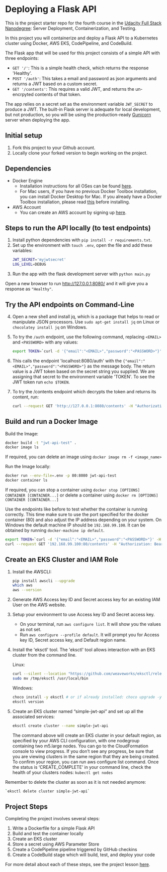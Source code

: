 # Deploying a Flask API

This is the project starter repo for the fourth course in the [Udacity Full Stack Nanodegree](https://www.udacity.com/course/full-stack-web-developer-nanodegree--nd004): Server Deployment, Containerization, and Testing.

In this project you will containerize and deploy a Flask API to a Kubernetes cluster using Docker, AWS EKS, CodePipeline, and CodeBuild.

The Flask app that will be used for this project consists of a simple API with three endpoints:

- `GET '/'`: This is a simple health check, which returns the response 'Healthy'.
- `POST '/auth'`: This takes a email and password as json arguments and returns a JWT based on a custom secret.
- `GET '/contents'`: This requires a valid JWT, and returns the un-encrpyted contents of that token.

The app relies on a secret set as the environment variable `JWT_SECRET` to produce a JWT. The built-in Flask server is adequate for local development, but not production, so you will be using the production-ready [Gunicorn](https://gunicorn.org/) server when deploying the app.

## Initial setup
1. Fork this project to your Github account.
2. Locally clone your forked version to begin working on the project.

## Dependencies

- Docker Engine
    - Installation instructions for all OSes can be found [here](https://docs.docker.com/install/).
    - For Mac users, if you have no previous Docker Toolbox installation, you can install Docker Desktop for Mac. If you already have a Docker Toolbox installation, please read [this](https://docs.docker.com/docker-for-mac/docker-toolbox/) before installing.
 - AWS Account
     - You can create an AWS account by signing up [here](https://aws.amazon.com/#).

## Steps to run the API locally (to test endpoints)
1. Install python dependencies with `pip install -r requirements.txt`.
2. Set up the environment with `touch .env`, open the file and add these variables:
    ```bash
    JWT_SECRET='myjwtsecret'
    LOG_LEVEL=DEBUG
    ```
3. Run the app with the flask development server with `python main.py`

Open a new browser to run http://127.0.0.1:8080/ and it will give you a response as `"Healthy"`.

## Try the API endpoints on Command-Line
4. Open a new shell and install jq, which is a package that helps to read or manipulate JSON processors.
Use `sudo apt-get install jq` on Linux or `chocolatey install jq` on Windows.
5. To try the `/auth` endpoint, use the following command, replacing `<EMAIL>` and `<PASSWORD>` with any values:
    ```bash
    export TOKEN=`curl -d '{"email":"<EMAIL>","password":"<PASSWORD>"}' -H "Content-Type: application/json" -X POST localhost:8080/auth  | jq -r '.token'`
    ```
6. This calls the endpoint 'localhost:8080/auth' with the `{"email":"<EMAIL>","password":"<PASSWORD>"}` as the message body. The return value is a JWT token based on the secret string you supplied. We are assigning that secret to the environment variable 'TOKEN'. To see the JWT token run `echo $TOKEN`.

7. To try the /contents endpoint which decrypts the token and returns its content, run:
    ```bash
    curl --request GET 'http://127.0.0.1:8080/contents' -H "Authorization: Bearer ${TOKEN}" | jq .
    ```

## Build and run a Docker Image
Build the Image:
```bash
docker build -t "jwt-api-test" .
docker image ls
```

If required, you can delete an image using `docker image rm -f <image_name>`

Run the Image locally:
```bash
docker run --env-file=.env -p 80:8080 jwt-api-test
docker container ls
```

If required, you can stop a container using `docker stop [OPTIONS] CONTAINER [CONTAINER...]`
or delete a container using `docker rm [OPTIONS] CONTAINER [CONTAINER...]`

Use the endpoints like before to test whether the container is running correctly.
This time make sure to use the port specified for the docker container (80) and
also adjust the IP address depending on your system. On Windows the default
machine IP should be `192.168.99.100`. It can be obtained by running `docker-machine ip default`.

```bash
export TOKEN=`curl -d '{"email":"<EMAIL>","password":"<PASSWORD>"}' -H "Content-Type: application/json" -X POST 192.168.99.100:80/auth  | jq -r
curl --request GET '192.168.99.100:80/contents' -H "Authorization: Bearer ${TOKEN}" | jq .
```

## Create an EKS Cluster and IAM Role
1. Install the AWSCLI:
    ```bash
    pip install awscli --upgrade
    which aws
    aws --version
    ```
2. Generate AWS Access key ID and Secret access key for an existing IAM User on the
AWS website.
3. Setup your environment to use Access key ID and Secret access key.
    * On your terminal, run `aws configure list`. It will show you the values as not set.
    * Run `aws configure --profile default`. It will prompt you for Access key ID, Secret access key, and Default region name.
4. Install the 'eksctl' tool. The 'eksctl' tool allows interaction with an EKS cluster from the command line.

    Linux:
    ```bash
    curl --silent --location "https://github.com/weaveworks/eksctl/releases/download/latest_release/eksctl_$(uname -s)_amd64.tar.gz" | tar xz -C /tmp
    sudo mv /tmp/eksctl /usr/local/bin
    ```

    Windows:
    ```bash
    choco install -y eksctl # or if already installed: choco upgrade -y eksctl
    eksctl version
    ```
5. Create an EKS cluster named “simple-jwt-api” and set up all the associated services:
    ```bash
    eksctl create cluster --name simple-jwt-api
    ```
    The command above will create an EKS cluster in your default region, as specified by your AWS CLI configuration, with one nodegroup containing two m5.large nodes.
    You can go to the CloudFormation console to view progress. If you don’t see any progress, be sure that you are viewing clusters in the same region that they are being created. To confirm your region, you can run aws configure list command. Once the status is ‘CREATE_COMPLETE’ in your command line, check the health of your clusters nodes: `kubectl get nodes`

Remember to delete the cluster as soon as it is not needed anymore:
```bash
`eksctl delete cluster simple-jwt-api`
```

## Project Steps

Completing the project involves several steps:

1. Write a Dockerfile for a simple Flask API
2. Build and test the container locally
3. Create an EKS cluster
4. Store a secret using AWS Parameter Store
5. Create a CodePipeline pipeline triggered by GitHub checkins
6. Create a CodeBuild stage which will build, test, and deploy your code

For more detail about each of these steps, see the project lesson [here](https://classroom.udacity.com/nanodegrees/nd004/parts/1d842ebf-5b10-4749-9e5e-ef28fe98f173/modules/ac13842f-c841-4c1a-b284-b47899f4613d/lessons/becb2dac-c108-4143-8f6c-11b30413e28d/concepts/092cdb35-28f7-4145-b6e6-6278b8dd7527).